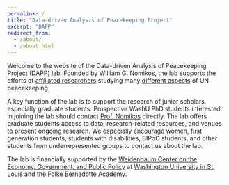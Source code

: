 ```yaml
---
permalink: /
title: "Data-driven Analysis of Peacekeeping Project"
excerpt: "DAPP"
redirect_from: 
  - /about/
  - /about.html
---
```


Welcome to the website of the Data-driven Analysis of Peacekeeping Project
(DAPP) lab. Founded by William G. Nomikos, the lab supports the efforts of
[affiliated researchers](/people) studying many [different aspects](/research)
of UN peacekeeping.

A key function of the lab is to support the research of junior scholars,
especially graduate students. Prospective WashU PhD students interested in
joining the lab should contact [Prof. Nomikos](mailto:wnomikos@wustl.edu)
directly. The lab offers graduate students access to data, research-related
resources, and venues to present ongoing research. We especially encourage
women, first generation students, students with disabilities, BIPoC students,
and other students from underrepresented groups to contact us about the lab.

The lab is financially supported by the
[Weidenbaum Center on the Economy, Government, and Public Policy](https://wc.wustl.edu)
at [Washington University in St. Louis](https://wustl.edu) and the
[Folke Bernadotte Academy](https://fba.se/en/).

